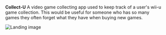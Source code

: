 **Collect-U**
A video game collecting app used to keep track of a user's wii-u game collection. This would be useful for someone who has so many games they often forget what they have when buying new games.

![Landing image](https://i.imgur.com/8M47JoU.png)



